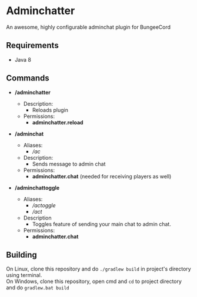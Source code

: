 # Adminchatter

An awesome, highly configurable adminchat plugin for BungeeCord

## Requirements
- Java 8

## Commands
- **/adminchatter**
    * Description:
        - Reloads plugin
    * Permissions:
        - **adminchatter.reload**

- **/adminchat**
    * Aliases:
        - _/ac_
    * Description:
        - Sends message to admin chat
    * Permissions:
        - **adminchatter.chat** (needed for receiving players as well)

- **/adminchattoggle**
    * Aliases:
        - _/actoggle_
        - _/act_
    * Description
        - Toggles feature of sending your main chat to admin chat.
    * Permissions:
        - **adminchatter.chat**

## Building
On Linux, clone this repository and do `./gradlew build` in project's directory using terminal.  
On Windows, clone this repository, open cmd and `cd` to project directory and do `gradlew.bat build` 
        